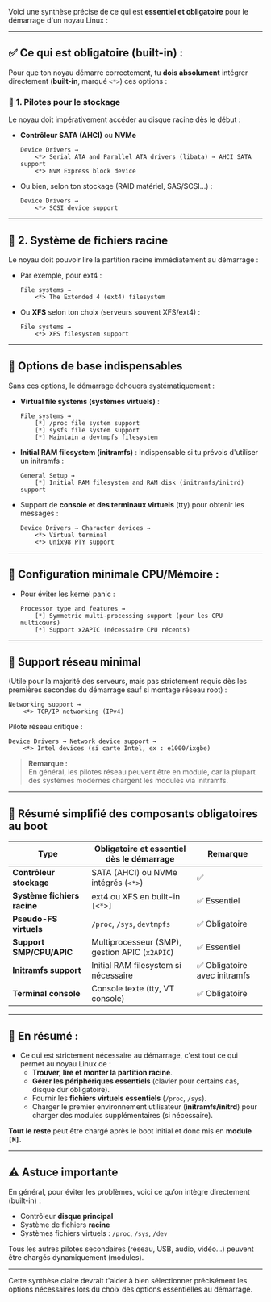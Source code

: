 Voici une synthèse précise de ce qui est **essentiel et obligatoire** pour le démarrage d'un noyau Linux :

---

## ✅ **Ce qui est obligatoire (built-in)** :

Pour que ton noyau démarre correctement, tu **dois absolument** intégrer directement (**built-in**, marqué `<*>`) ces options :

### 📌 **1. Pilotes pour le stockage**

Le noyau doit impérativement accéder au disque racine dès le début :

- **Contrôleur SATA (AHCI)** ou **NVMe**  
  ```
  Device Drivers → 
      <*> Serial ATA and Parallel ATA drivers (libata) → AHCI SATA support
      <*> NVM Express block device
  ```

- Ou bien, selon ton stockage (RAID matériel, SAS/SCSI…) :  
  ```
  Device Drivers → 
      <*> SCSI device support
  ```

---

## 📌 **2. Système de fichiers racine**

Le noyau doit pouvoir lire la partition racine immédiatement au démarrage :

- Par exemple, pour ext4 :  
  ```
  File systems → 
      <*> The Extended 4 (ext4) filesystem
  ```

- Ou **XFS** selon ton choix (serveurs souvent XFS/ext4) :  
  ```
  File systems → 
      <*> XFS filesystem support
  ```

---

## 📌 **Options de base indispensables**

Sans ces options, le démarrage échouera systématiquement :

- **Virtual file systems (systèmes virtuels)** :  
  ```
  File systems →
      [*] /proc file system support
      [*] sysfs file system support
      [*] Maintain a devtmpfs filesystem
  ```

- **Initial RAM filesystem (initramfs)** :
  Indispensable si tu prévois d'utiliser un initramfs :
  ```
  General Setup →
      [*] Initial RAM filesystem and RAM disk (initramfs/initrd) support
  ```

- Support de **console et des terminaux virtuels** (tty) pour obtenir les messages :
  ```
  Device Drivers → Character devices →
      <*> Virtual terminal
      <*> Unix98 PTY support
  ```

---

## 📌 **Configuration minimale CPU/Mémoire :**
- Pour éviter les kernel panic :
  ```
  Processor type and features →
      [*] Symmetric multi-processing support (pour les CPU multicœurs)
      [*] Support x2APIC (nécessaire CPU récents)
  ```

---

## 📌 **Support réseau minimal**
(Utile pour la majorité des serveurs, mais pas strictement requis dès les premières secondes du démarrage sauf si montage réseau root) :
```
Networking support →
    <*> TCP/IP networking (IPv4)
```

Pilote réseau critique :
```
Device Drivers → Network device support →
    <*> Intel devices (si carte Intel, ex : e1000/ixgbe)
```

> **Remarque :**  
> En général, les pilotes réseau peuvent être en module, car la plupart des systèmes modernes chargent les modules via initramfs.

---

## 📌 **Résumé simplifié des composants obligatoires au boot**

| Type                 | Obligatoire et essentiel dès le démarrage                     | Remarque                                    |
|----------------------|----------------------------------------------------------|----------------------------------------------------|
| **Contrôleur stockage**   | SATA (AHCI) ou NVMe intégrés (`<*>`)                  | ✅ |
| **Système fichiers racine** | ext4 ou XFS en built-in `[<*>]`                     | ✅ Essentiel |
| **Pseudo-FS virtuels**  | `/proc`, `/sys`, `devtmpfs`                             | ✅ Obligatoire |
| **Support SMP/CPU/APIC** | Multiprocesseur (SMP), gestion APIC (`x2APIC`)          | ✅ Essentiel |
| **Initramfs support** | Initial RAM filesystem si nécessaire                      | ✅ Obligatoire avec initramfs |
| **Terminal console**  | Console texte (tty, VT console)                           | ✅ Obligatoire |

---

## 🎯 **En résumé** :

- Ce qui est strictement nécessaire au démarrage, c'est tout ce qui permet au noyau Linux de :
  - **Trouver, lire et monter la partition racine**.
  - **Gérer les périphériques essentiels** (clavier pour certains cas, disque dur obligatoire).
  - Fournir les **fichiers virtuels essentiels** (`/proc`, `/sys`).
  - Charger le premier environnement utilisateur (**initramfs/initrd**) pour charger des modules supplémentaires (si nécessaire).

**Tout le reste** peut être chargé après le boot initial et donc mis en **module `[M]`**.  

---

## ⚠️ **Astuce importante**

En général, pour éviter les problèmes, voici ce qu’on intègre directement (built-in) :

- Contrôleur **disque principal**
- Système de fichiers **racine**
- Systèmes fichiers virtuels : `/proc`, `/sys`, `/dev`

Tous les autres pilotes secondaires (réseau, USB, audio, vidéo…) peuvent être chargés dynamiquement (modules).

---

Cette synthèse claire devrait t'aider à bien sélectionner précisément les options nécessaires lors du choix des options essentielles au démarrage.